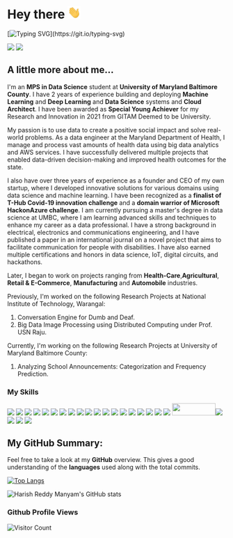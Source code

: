 # Hey there <img src="https://raw.githubusercontent.com/ABSphreak/ABSphreak/master/gifs/Hi.gif" width="30px"> 
[![Typing SVG](https://readme-typing-svg.herokuapp.com?color=F75305&size=30&center=true&vCenter=true&width=500&height=70&lines=I'm+Harish+Reddy+Manyam;Data+Engineer;Open+Source+AI%2FML+Developer+;Nice+to+meet+you..!)](https://git.io/typing-svg)



[<img height="30" src="https://img.shields.io/badge/linkedin-blue.svg?&style=for-the-badge&logo=linkedin&logoColor=white" />][LinkedIn]
[<img height="30" src="https://img.shields.io/badge/medium-%231DA1A2.svg?&style=for-the-badge&logo=medium&logoColor=black" />][Medium]


## A little more about me...  

I'm an __MPS in Data Science__ student at __University of Maryland Baltimore County__. I have 2 years of experience building and deploying __Machine Learning__ and __Deep Learning__ and __Data Science__ systems and __Cloud Architect__. I have been awarded as __Special Young Achiever__ for my Research and Innovation in 2021 from GITAM Deemed to be University. 

My passion is to use data to create a positive social impact and solve real-world problems. As a data engineer at the Maryland Department of Health, I manage and process vast amounts of health data using big data analytics and AWS services. I have successfully delivered multiple projects that enabled data-driven decision-making and improved health outcomes for the state.

I also have over three years of experience as a founder and CEO of my own startup, where I developed innovative solutions for various domains using data science and machine learning. I have been recognized as a __finalist of T-Hub Covid-19 innovation challenge__ and a __domain warrior of Microsoft HackonAzure challenge__. I am currently pursuing a master's degree in data science at UMBC, where I am learning advanced skills and techniques to enhance my career as a data professional. I have a strong background in electrical, electronics and communications engineering, and I have published a paper in an international journal on a novel project that aims to facilitate communication for people with disabilities. I have also earned multiple certifications and honors in data science, IoT, digital circuits, and hackathons.

Later, I began to work on projects ranging from __Health-Care__,__Agricultural__, __Retail & E-Commerce__, __Manufacturing__ and __Automobile__ industries.

Previously, I'm worked on the following Research Projects at National Institute of Technology, Warangal:
1. Conversation Engine for Dumb and Deaf.
2. Big Data Image Processing using Distributed Computing under Prof. USN Raju.

Currently, I'm working on the following Research Projects at University of Maryland Baltimore County:
1. Analyzing School Announcements: Categorization and Frequency Prediction.

### My Skills
[![](https://img.shields.io/badge/Python-FFD43B?style=for-the-badge&logo=python&logoColor=darkgreen)](https://www.python.org)  [![](https://img.shields.io/badge/TensorFlow-FF6F00?style=for-the-badge&logo=TensorFlow&logoColor=white)](https://www.tensorflow.org) [![](https://img.shields.io/badge/scikit_learn-F7931E?style=for-the-badge&logo=scikit-learn&logoColor=white)](https://scikit-learn.org/stable/) [![](https://img.shields.io/badge/SciPy-654FF0?style=for-the-badge&logo=SciPy&logoColor=white)](https://www.scipy.org) [![](https://img.shields.io/badge/Numpy-777BB4?style=for-the-badge&logo=numpy&logoColor=white)](https://numpy.org) [![](https://img.shields.io/badge/Pandas-2C2D72?style=for-the-badge&logo=pandas&logoColor=white)](https://pandas.pydata.org)  [![](https://img.shields.io/badge/Plotly-239120?style=for-the-badge&logo=plotly&logoColor=white)](https://plotly.com)   [![](https://img.shields.io/badge/PyTorch-EE4C2C?style=for-the-badge&logo=PyTorch&logoColor=white)](https://pytorch.org) [<img src = "https://img.shields.io/badge/MongoDB-4EA94B?style=for-the-badge&logo=mongodb&logoColor=white"/>](https://www.mongodb.com/) [![](https://img.shields.io/badge/R-276DC3?style=for-the-badge&logo=r&logoColor=white)](https://www.r-project.org) [![](https://img.shields.io/badge/Scala-DC322F?style=for-the-badge&logo=scala&logoColor=white)](https://www.scala-lang.org) [![](https://img.shields.io/badge/json-5E5C5C?style=for-the-badge&logo=json&logoColor=white)](https://www.json.org/json-en.html) [![](https://img.shields.io/badge/Tableau-E97627?style=for-the-badge&logo=Tableau&logoColor=white)](https://www.tableau.com) [![](https://img.shields.io/badge/C-00599C?style=for-the-badge&logo=c&logoColor=white)](https://www.cprogramming.com) [![](https://img.shields.io/badge/Keras-D00000?style=for-the-badge&logo=Keras&logoColor=white)](https://keras.io) [![](https://img.shields.io/badge/MySQL-00000F?style=for-the-badge&logo=mysql&logoColor=white)](https://www.mysql.com) [![](https://img.shields.io/badge/conda-342B029.svg?&style=for-the-badge&logo=anaconda&logoColor=white)](https://www.anaconda.com) [![](https://img.shields.io/badge/PowerBI-F2C811?style=for-the-badge&logo=Power%20BI&logoColor=white)](https://www.googleadservices.com/pagead/aclk?sa=L&ai=DChcSEwic2syl_NLzAhXCnLMKHaspADoYABAAGgJxbg&ae=2&ohost=www.google.com&cid=CAESQOD2u8Z7ZhKNFpONz_9iR_mHA-reb1xJ7B61DJQ1bmnINBgADdXqt8cLfEyg4CBn0pKXcVMFR816Iq-lIhcFcDw&sig=AOD64_1-t_VuYeOPhR90gq-FuQ4NOtUB3w&q&adurl&ved=2ahUKEwiVwcOl_NLzAhUDZd8KHXujB7gQ0Qx6BAgCEAE&dct=1) [![](https://img.shields.io/badge/Colab-F9AB00?style=for-the-badge&logo=googlecolab&color=525252)](https://colab.research.google.com) [<img src = "https://img.shields.io/badge/Rust-07405E?style=for-the-badge&logo=Ruste&logoColor=white" width = "100" height = "27.5"/>](https://www.sqlite.org/index.html)[![](https://img.shields.io/badge/LaTeX-47A141?style=for-the-badge&logo=LaTeX&logoColor=white)](https://www.latex-project.org) [![](https://img.shields.io/badge/Java-ED8B00?style=for-the-badge&logo=java&logoColor=white)](https://www.java.com/en/) ![](https://img.shields.io/badge/Go-%231DA1F2.svg?&style=for-the-badge&logo=Go&logoColor=white) [![](https://img.shields.io/badge/AWSCloud-FFD43B?style=for-the-badge&logo=amazon&logoColor=darkgreen)](https://aws.amazon.com)

## My GitHub Summary: 

Feel free to take a look at my __GitHub__ overview. This gives a good understanding of the __languages__ used along with the total commits.

[![Top Langs](https://github-readme-stats.vercel.app/api/top-langs/?username=harishmanyam9&layout=compact&theme=radical&langs_count=10)](https://github.com/harishmanyam9/github-readme-stats)

![Harish Reddy Manyam's GitHub stats](https://github-readme-stats.vercel.app/api?username=harishmanyam9&show_icons=true&theme=radical)

[linkedin]: https://www.linkedin.com/in/harish-reddy-manyam/
[Medium]: https://medium.com/@harishreddy9495


### Github Profile Views
![Visitor Count](https://profile-counter.glitch.me/{harishmanyam9}/count.svg)
